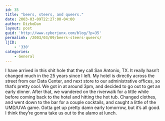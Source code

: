 ```yaml
---
id: 35
title: "beers, steers, and queers."
date: 2003-03-09T22:27:00-04:00
author: DizkoDan
layout: post
guid: 'http://www.cyberjunx.com/blog/?p=35'
permalink: /2003/03/09/beers-steers-queers/
ljID:
    - '330'
categories:
    - General
---
```


I have arrived in this shit hole that they call San Antonio, TX. It really hasn’t changed much in the 25 years since I left. My hotel is directly across the street from our Data Center, and next store to our administrative offices, so that’s pretty cool. We got in at around 3pm, and decided to go out to get an early dinner. After that, we wandered on the riverwalk for a little while before coming back to the hotel and hitting the hot tub. Changed clothes, and went down to the bar for a couple cocktails, and caught a little of the UMD/UVA game. Gotta get up pretty damn early tomorrow, but it’s all good. I think they’re gonna take us out to the alamo at lunch.